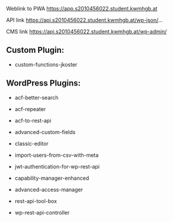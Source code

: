 Weblink to PWA
https://app.s2010456022.student.kwmhgb.at

API link
https://api.s2010456022.student.kwmhgb.at/wp-json/...

CMS link
https://api.s2010456022.student.kwmhgb.at/wp-admin/

## Custom Plugin:
- custom-functions-jkoster

## WordPress Plugins:
- acf-better-search
- acf-repeater
- acf-to-rest-api
- advanced-custom-fields
- classic-editor
- import-users-from-csv-with-meta
- jwt-authentication-for-wp-rest-api

- capability-manager-enhanced
- advanced-access-manager
- rest-api-tool-box
- wp-rest-api-controller